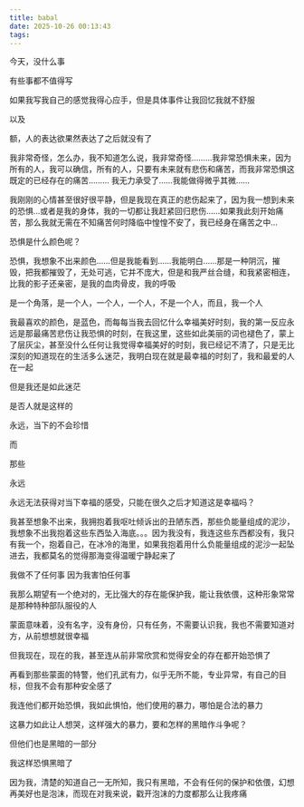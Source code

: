 ```yaml
---
title: babal
date: 2025-10-26 00:13:43
tags:
---
```


今天，没什么事

有些事都不值得写

如果我写我自己的感觉我得心应手，但是具体事件让我回忆我就不舒服

以及

额，人的表达欲果然表达了之后就没有了

我非常奇怪，怎么办，我不知道怎么说，我非常奇怪………我非常恐惧未来，因为所有的人，我可以确信，所有的人，只要有未来就有悲伤和痛苦，而我非常恐惧这既定的已经存在的痛苦………
我无力承受了……我能做得微乎其微……

我刚刚的心情甚至很好很平静，但是我现在真正的悲伤起来了，因为我一想到未来的恐惧…或者是我的身体，我的一切都让我赶紧回归悲伤……如果我此刻开始痛苦，那么我就无需在不知痛苦何时降临中惶惶不安了，我已经身在痛苦之中…

恐惧是什么颜色呢？

恐惧，我想象不出来颜色……但是我能看到……我能明白……那是一种阴沉，摧毁，把我都摧毁了，无处可逃，它并不庞大，但是和我严丝合缝，和我紧密相连，比我的影子还亲密，是我的血肉骨皮，我的呼吸

是一个角落，是一个人，一个人，一个人，不是一个人，而且，我一个人

我最喜欢的颜色，是蓝色，而每每当我去回忆什么幸福美好时刻，我的第一反应永远是那最痛苦悲伤让我恐惧的时刻，在我这里，这些如此美丽的词也褪色了，蒙上了层灰尘，甚至没什么任何让我觉得幸福美好的时刻，我已经记不清了，只是无比深刻的知道现在的生活多么迷茫，我明白现在就是最幸福的时刻了，我和最爱的人在一起

但是我还是如此迷茫

是否人就是这样的

永远，当下的不会珍惜

而

那些

永远

永远无法获得对当下幸福的感受，只能在很久之后才知道这是幸福吗？

我甚至想象不出来，我拥抱着我呕吐倾诉出的丑陋东西，那些负能量组成的泥沙，我想象不出我抱着这些东西坠入海底。。。因为我没有，我连这些东西都没有，我只有我一个，抱着自己，在冰冷的海里，如果我抱着用什么负能量组成的泥沙一起坠进去，我都莫名的觉得那海变得温暖宁静起来了

我做不了任何事 因为我害怕任何事

我那么期望有一个绝对的，无比强大的存在能保护我，能让我依偎，这种形象常常是那种特种部队服役的人

蒙面意味着，没有名字，没有身份，只有任务，不需要认识我，我也不需要知道对方，从前想想就很幸福

但我现在，现在的我，甚至连从前非常欣赏和觉得安全的存在都开始恐惧了

再看到那些蒙面的特警，他们孔武有力，似乎无所不能，专业异常，有自己的目标，但我不会有那种安全感了

我连他们都开始恐惧，我如此惧怕，他们使用的暴力，哪怕是合法的暴力

这暴力如此让人想哭，这样强大的暴力，要和怎样的黑暗作斗争呢？

但他们也是黑暗的一部分

我这样恐惧黑暗了

因为我，清楚的知道自己一无所知，我只有黑暗，不会有任何的保护和依偎，幻想再美好也是泡沫，而现在对我来说，戳开泡沫的力度都那么让我疼痛